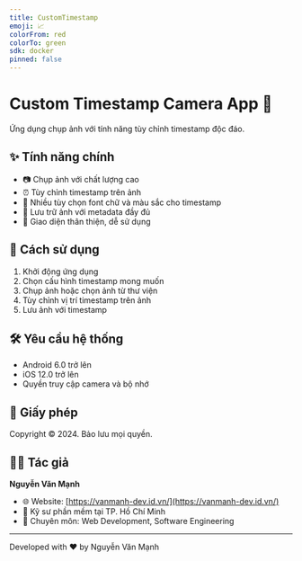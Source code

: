 ```yaml
---
title: CustomTimestamp
emoji: 📈
colorFrom: red
colorTo: green
sdk: docker
pinned: false
---
```


# Custom Timestamp Camera App 📸

Ứng dụng chụp ảnh với tính năng tùy chỉnh timestamp độc đáo.

## ✨ Tính năng chính

- 📷 Chụp ảnh với chất lượng cao
- ⏰ Tùy chỉnh timestamp trên ảnh
- 🎨 Nhiều tùy chọn font chữ và màu sắc cho timestamp
- 💾 Lưu trữ ảnh với metadata đầy đủ
- 📱 Giao diện thân thiện, dễ sử dụng

## 🚀 Cách sử dụng

1. Khởi động ứng dụng
2. Chọn cấu hình timestamp mong muốn
3. Chụp ảnh hoặc chọn ảnh từ thư viện
4. Tùy chỉnh vị trí timestamp trên ảnh
5. Lưu ảnh với timestamp

## 🛠️ Yêu cầu hệ thống

- Android 6.0 trở lên
- iOS 12.0 trở lên
- Quyền truy cập camera và bộ nhớ

## 📝 Giấy phép

Copyright © 2024. Bảo lưu mọi quyền.

## 👨‍💻 Tác giả

**Nguyễn Văn Mạnh**
- 🌐 Website: [https://vanmanh-dev.id.vn/](https://vanmanh-dev.id.vn/)
- 💼 Kỹ sư phần mềm tại TP. Hồ Chí Minh
- 🎯 Chuyên môn: Web Development, Software Engineering

---
Developed with ❤️ by Nguyễn Văn Mạnh
```
